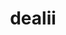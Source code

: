 ---
title: "dealii"
layout: cache
categories: [package, develop]
meta: {"versions": ["9.4.2", "9.5.1"], "compilers": ["gcc@=11.1.0", "gcc@=11.4.0"], "oss": ["ubuntu20.04"], "platforms": ["linux"], "targets": ["x86_64_v3"], "stacks": ["e4s", "root"], "num_specs": 68, "num_specs_by_stack": {"e4s": 68, "root": 68}}
spec_details: [{"hash": "ntuu6jd3x7tb4jwzro33pnm7kzy2cvvh", "compiler": "gcc@=11.1.0", "versions": ["9.4.2"], "os": "ubuntu20.04", "platform": "linux", "target": "x86_64_v3", "variants": ["+adol-c", "+arborx", "+arpack", "+assimp", "build_system=cmake", "build_type=DebugRelease", "+cgal", "+cuda", "cuda_arch=80", "cxxstd=17", "~doc", "+examples", "generator=ninja", "+ginkgo", "+gmsh", "+gsl", "+hdf5", "~int64", "~ipo", "+metis", "+mpi", "+muparser", "~nanoflann", "~netcdf", "+oce", "~optflags", "+p4est", "patches=7869dfa,8a1f7b9,c9884eb", "+petsc", "+platform-introspection", "~python", "+scalapack", "+simplex", "+slepc", "+sundials", "+symengine", "+threads", "~trilinos"], "stacks": ["e4s", "root"], "size": "-", "tarball": "https://binaries.spack.io/develop/build_cache/linux-ubuntu20.04-x86_64_v3/gcc-11.1.0/dealii-9.4.2/linux-ubuntu20.04-x86_64_v3-gcc-11.1.0-dealii-9.4.2-ntuu6jd3x7tb4jwzro33pnm7kzy2cvvh.spack"}, {"hash": "gbwetabyw356pymdaifxx4yqyruzbius", "compiler": "gcc@=11.1.0", "versions": ["9.4.2"], "os": "ubuntu20.04", "platform": "linux", "target": "x86_64_v3", "variants": ["+adol-c", "+arborx", "+arpack", "+assimp", "build_system=cmake", "build_type=DebugRelease", "+cgal", "+cuda", "cuda_arch=80", "cxxstd=17", "~doc", "+examples", "generator=ninja", "+ginkgo", "+gmsh", "+gsl", "+hdf5", "~int64", "~ipo", "+metis", "+mpi", "+muparser", "~nanoflann", "~netcdf", "+oce", "~optflags", "+p4est", "patches=7869dfa,8a1f7b9,c9884eb", "+petsc", "+platform-introspection", "~python", "+scalapack", "+simplex", "+slepc", "+sundials", "+symengine", "+threads", "~trilinos"], "stacks": ["e4s", "root"], "size": "-", "tarball": "https://binaries.spack.io/develop/build_cache/linux-ubuntu20.04-x86_64_v3/gcc-11.1.0/dealii-9.4.2/linux-ubuntu20.04-x86_64_v3-gcc-11.1.0-dealii-9.4.2-gbwetabyw356pymdaifxx4yqyruzbius.spack"}, {"hash": "lmpeqowumqab2ajtirldhqnypg64fkcs", "compiler": "gcc@=11.1.0", "versions": ["9.4.2"], "os": "ubuntu20.04", "platform": "linux", "target": "x86_64_v3", "variants": ["+adol-c", "+arborx", "+arpack", "+assimp", "build_system=cmake", "build_type=DebugRelease", "+cgal", "~cuda", "cxxstd=17", "~doc", "+examples", "generator=ninja", "+ginkgo", "+gmsh", "+gsl", "+hdf5", "~int64", "~ipo", "+metis", "+mpi", "+muparser", "~nanoflann", "~netcdf", "+oce", "~optflags", "+p4est", "patches=7869dfa,8a1f7b9,c9884eb", "+petsc", "+platform-introspection", "~python", "+scalapack", "+simplex", "+slepc", "+sundials", "+symengine", "+threads", "~trilinos"], "stacks": ["e4s", "root"], "size": "-", "tarball": "https://binaries.spack.io/develop/build_cache/linux-ubuntu20.04-x86_64_v3/gcc-11.1.0/dealii-9.4.2/linux-ubuntu20.04-x86_64_v3-gcc-11.1.0-dealii-9.4.2-lmpeqowumqab2ajtirldhqnypg64fkcs.spack"}, {"hash": "f3kmr5a3ok575kztr23irq7ablvwy763", "compiler": "gcc@=11.1.0", "versions": ["9.4.2"], "os": "ubuntu20.04", "platform": "linux", "target": "x86_64_v3", "variants": ["+adol-c", "+arborx", "+arpack", "+assimp", "build_system=cmake", "build_type=DebugRelease", "+cgal", "~cuda", "cxxstd=17", "~doc", "+examples", "generator=ninja", "+ginkgo", "+gmsh", "+gsl", "+hdf5", "~int64", "~ipo", "+metis", "+mpi", "+muparser", "~nanoflann", "~netcdf", "+oce", "~optflags", "+p4est", "patches=7869dfa,8a1f7b9,c9884eb", "+petsc", "+platform-introspection", "~python", "+scalapack", "+simplex", "+slepc", "+sundials", "+symengine", "+threads", "~trilinos"], "stacks": ["e4s", "root"], "size": "-", "tarball": "https://binaries.spack.io/develop/build_cache/linux-ubuntu20.04-x86_64_v3/gcc-11.1.0/dealii-9.4.2/linux-ubuntu20.04-x86_64_v3-gcc-11.1.0-dealii-9.4.2-f3kmr5a3ok575kztr23irq7ablvwy763.spack"}, {"hash": "smyawvd23f3xle6czyv2ja34orzlcspy", "compiler": "gcc@=11.1.0", "versions": ["9.4.2"], "os": "ubuntu20.04", "platform": "linux", "target": "x86_64_v3", "variants": ["+adol-c", "+arborx", "+arpack", "+assimp", "build_system=cmake", "build_type=DebugRelease", "+cgal", "+cuda", "cuda_arch=80", "cxxstd=17", "~doc", "+examples", "generator=ninja", "+ginkgo", "+gmsh", "+gsl", "+hdf5", "~int64", "~ipo", "+metis", "+mpi", "+muparser", "~nanoflann", "~netcdf", "+oce", "~optflags", "+p4est", "patches=7869dfa,8a1f7b9,c9884eb", "+petsc", "+platform-introspection", "~python", "+scalapack", "+simplex", "+slepc", "+sundials", "+symengine", "+threads", "~trilinos"], "stacks": ["e4s", "root"], "size": "-", "tarball": "https://binaries.spack.io/develop/build_cache/linux-ubuntu20.04-x86_64_v3/gcc-11.1.0/dealii-9.4.2/linux-ubuntu20.04-x86_64_v3-gcc-11.1.0-dealii-9.4.2-smyawvd23f3xle6czyv2ja34orzlcspy.spack"}, {"hash": "sl4tmla6yg3yr3prd4rsuftm5hqc3kk6", "compiler": "gcc@=11.1.0", "versions": ["9.4.2"], "os": "ubuntu20.04", "platform": "linux", "target": "x86_64_v3", "variants": ["+adol-c", "+arborx", "+arpack", "+assimp", "build_system=cmake", "build_type=DebugRelease", "+cgal", "~cuda", "cxxstd=17", "~doc", "+examples", "generator=ninja", "+ginkgo", "+gmsh", "+gsl", "+hdf5", "~int64", "~ipo", "+metis", "+mpi", "+muparser", "~nanoflann", "~netcdf", "+oce", "~optflags", "+p4est", "patches=7869dfa,8a1f7b9,c9884eb", "+petsc", "+platform-introspection", "~python", "+scalapack", "+simplex", "+slepc", "+sundials", "+symengine", "+threads", "~trilinos"], "stacks": ["e4s", "root"], "size": "-", "tarball": "https://binaries.spack.io/develop/build_cache/linux-ubuntu20.04-x86_64_v3/gcc-11.1.0/dealii-9.4.2/linux-ubuntu20.04-x86_64_v3-gcc-11.1.0-dealii-9.4.2-sl4tmla6yg3yr3prd4rsuftm5hqc3kk6.spack"}, {"hash": "ad64chdcfdj72qhbu65arw4jz5lt7bch", "compiler": "gcc@=11.4.0", "versions": ["9.4.2"], "os": "ubuntu20.04", "platform": "linux", "target": "x86_64_v3", "variants": ["+adol-c", "+arborx", "+arpack", "+assimp", "build_system=cmake", "build_type=DebugRelease", "+cgal", "+cuda", "cuda_arch=80", "cxxstd=17", "~doc", "+examples", "generator=ninja", "+ginkgo", "+gmsh", "+gsl", "+hdf5", "~int64", "~ipo", "+metis", "+mpi", "+muparser", "~nanoflann", "~netcdf", "+oce", "~optflags", "+p4est", "patches=7869dfa,8a1f7b9,c9884eb", "+petsc", "+platform-introspection", "~python", "+scalapack", "+simplex", "+slepc", "+sundials", "+symengine", "+threads", "~trilinos"], "stacks": ["e4s", "root"], "size": "-", "tarball": "https://binaries.spack.io/develop/build_cache/linux-ubuntu20.04-x86_64_v3/gcc-11.4.0/dealii-9.4.2/linux-ubuntu20.04-x86_64_v3-gcc-11.4.0-dealii-9.4.2-ad64chdcfdj72qhbu65arw4jz5lt7bch.spack"}, {"hash": "amq4rmonvtipo6i4tspab6owdywjp275", "compiler": "gcc@=11.4.0", "versions": ["9.4.2"], "os": "ubuntu20.04", "platform": "linux", "target": "x86_64_v3", "variants": ["+adol-c", "+arborx", "+arpack", "+assimp", "build_system=cmake", "build_type=DebugRelease", "+cgal", "+cuda", "cuda_arch=80", "cxxstd=17", "~doc", "+examples", "generator=ninja", "+ginkgo", "+gmsh", "+gsl", "+hdf5", "~int64", "~ipo", "+metis", "+mpi", "+muparser", "~nanoflann", "~netcdf", "+oce", "~optflags", "+p4est", "patches=7869dfa,8a1f7b9,c9884eb", "+petsc", "+platform-introspection", "~python", "+scalapack", "+simplex", "+slepc", "+sundials", "+symengine", "+threads", "~trilinos"], "stacks": ["e4s", "root"], "size": "-", "tarball": "https://binaries.spack.io/develop/build_cache/linux-ubuntu20.04-x86_64_v3/gcc-11.4.0/dealii-9.4.2/linux-ubuntu20.04-x86_64_v3-gcc-11.4.0-dealii-9.4.2-amq4rmonvtipo6i4tspab6owdywjp275.spack"}, {"hash": "72j2as7rxumaasjbrd2es25qdvku4h7y", "compiler": "gcc@=11.4.0", "versions": ["9.4.2"], "os": "ubuntu20.04", "platform": "linux", "target": "x86_64_v3", "variants": ["+adol-c", "+arborx", "+arpack", "+assimp", "build_system=cmake", "build_type=DebugRelease", "+cgal", "~cuda", "cxxstd=17", "~doc", "+examples", "generator=ninja", "+ginkgo", "+gmsh", "+gsl", "+hdf5", "~int64", "~ipo", "+metis", "+mpi", "+muparser", "~nanoflann", "~netcdf", "+oce", "~optflags", "+p4est", "patches=7869dfa,8a1f7b9,c9884eb", "+petsc", "+platform-introspection", "~python", "+scalapack", "+simplex", "+slepc", "+sundials", "+symengine", "+threads", "+trilinos"], "stacks": ["e4s", "root"], "size": "-", "tarball": "https://binaries.spack.io/develop/build_cache/linux-ubuntu20.04-x86_64_v3/gcc-11.4.0/dealii-9.4.2/linux-ubuntu20.04-x86_64_v3-gcc-11.4.0-dealii-9.4.2-72j2as7rxumaasjbrd2es25qdvku4h7y.spack"}, {"hash": "7xdujnebypuf5kexwerbnbbumrs3a43f", "compiler": "gcc@=11.4.0", "versions": ["9.4.2"], "os": "ubuntu20.04", "platform": "linux", "target": "x86_64_v3", "variants": ["+adol-c", "+arborx", "+arpack", "+assimp", "build_system=cmake", "build_type=DebugRelease", "+cgal", "~cuda", "cxxstd=17", "~doc", "+examples", "generator=ninja", "+ginkgo", "+gmsh", "+gsl", "+hdf5", "~int64", "~ipo", "+metis", "+mpi", "+muparser", "~nanoflann", "~netcdf", "+oce", "~optflags", "+p4est", "patches=7869dfa,8a1f7b9,c9884eb", "+petsc", "+platform-introspection", "~python", "+scalapack", "+simplex", "+slepc", "+sundials", "+symengine", "+threads", "+trilinos"], "stacks": ["e4s", "root"], "size": "-", "tarball": "https://binaries.spack.io/develop/build_cache/linux-ubuntu20.04-x86_64_v3/gcc-11.4.0/dealii-9.4.2/linux-ubuntu20.04-x86_64_v3-gcc-11.4.0-dealii-9.4.2-7xdujnebypuf5kexwerbnbbumrs3a43f.spack"}, {"hash": "3wx3zem4mtpi5556tujkcqcvf4ytop3b", "compiler": "gcc@=11.4.0", "versions": ["9.4.2"], "os": "ubuntu20.04", "platform": "linux", "target": "x86_64_v3", "variants": ["+adol-c", "+arborx", "+arpack", "+assimp", "build_system=cmake", "build_type=DebugRelease", "+cgal", "~cuda", "cxxstd=17", "~doc", "+examples", "generator=ninja", "+ginkgo", "+gmsh", "+gsl", "+hdf5", "~int64", "~ipo", "+metis", "+mpi", "+muparser", "~nanoflann", "~netcdf", "+oce", "~optflags", "+p4est", "patches=7869dfa,8a1f7b9,c9884eb", "+petsc", "+platform-introspection", "~python", "+scalapack", "+simplex", "+slepc", "+sundials", "+symengine", "+threads", "+trilinos"], "stacks": ["e4s", "root"], "size": "-", "tarball": "https://binaries.spack.io/develop/build_cache/linux-ubuntu20.04-x86_64_v3/gcc-11.4.0/dealii-9.4.2/linux-ubuntu20.04-x86_64_v3-gcc-11.4.0-dealii-9.4.2-3wx3zem4mtpi5556tujkcqcvf4ytop3b.spack"}, {"hash": "6atb2nwinsk6wa5r2cygpewlzpqasgey", "compiler": "gcc@=11.4.0", "versions": ["9.4.2"], "os": "ubuntu20.04", "platform": "linux", "target": "x86_64_v3", "variants": ["+adol-c", "+arborx", "+arpack", "+assimp", "build_system=cmake", "build_type=DebugRelease", "+cgal", "+cuda", "cuda_arch=80", "cxxstd=17", "~doc", "+examples", "generator=ninja", "+ginkgo", "+gmsh", "+gsl", "+hdf5", "~int64", "~ipo", "+metis", "+mpi", "+muparser", "~nanoflann", "~netcdf", "+oce", "~optflags", "+p4est", "patches=7869dfa,8a1f7b9,c9884eb", "+petsc", "+platform-introspection", "~python", "+scalapack", "+simplex", "+slepc", "+sundials", "+symengine", "+threads", "~trilinos"], "stacks": ["e4s", "root"], "size": "-", "tarball": "https://binaries.spack.io/develop/build_cache/linux-ubuntu20.04-x86_64_v3/gcc-11.4.0/dealii-9.4.2/linux-ubuntu20.04-x86_64_v3-gcc-11.4.0-dealii-9.4.2-6atb2nwinsk6wa5r2cygpewlzpqasgey.spack"}, {"hash": "ajg3f4duhlplvulircss62dxco2s4blv", "compiler": "gcc@=11.4.0", "versions": ["9.4.2"], "os": "ubuntu20.04", "platform": "linux", "target": "x86_64_v3", "variants": ["+adol-c", "+arborx", "+arpack", "+assimp", "build_system=cmake", "build_type=DebugRelease", "+cgal", "+cuda", "cuda_arch=80", "cxxstd=17", "~doc", "+examples", "generator=ninja", "+ginkgo", "+gmsh", "+gsl", "+hdf5", "~int64", "~ipo", "+metis", "+mpi", "+muparser", "~nanoflann", "~netcdf", "+oce", "~optflags", "+p4est", "patches=7869dfa,8a1f7b9,c9884eb", "+petsc", "+platform-introspection", "~python", "+scalapack", "+simplex", "+slepc", "+sundials", "+symengine", "+threads", "~trilinos"], "stacks": ["e4s", "root"], "size": "-", "tarball": "https://binaries.spack.io/develop/build_cache/linux-ubuntu20.04-x86_64_v3/gcc-11.4.0/dealii-9.4.2/linux-ubuntu20.04-x86_64_v3-gcc-11.4.0-dealii-9.4.2-ajg3f4duhlplvulircss62dxco2s4blv.spack"}, {"hash": "phxxxsjp4fa354rzmfeznvdsipfynmw2", "compiler": "gcc@=11.4.0", "versions": ["9.4.2"], "os": "ubuntu20.04", "platform": "linux", "target": "x86_64_v3", "variants": ["+adol-c", "+arborx", "+arpack", "+assimp", "build_system=cmake", "build_type=DebugRelease", "+cgal", "+cuda", "cuda_arch=80", "cxxstd=17", "~doc", "+examples", "generator=ninja", "+ginkgo", "+gmsh", "+gsl", "+hdf5", "~int64", "~ipo", "+metis", "+mpi", "+muparser", "~nanoflann", "~netcdf", "+oce", "~optflags", "+p4est", "patches=7869dfa,8a1f7b9,c9884eb", "+petsc", "+platform-introspection", "~python", "+scalapack", "+simplex", "+slepc", "+sundials", "+symengine", "+threads", "~trilinos"], "stacks": ["e4s", "root"], "size": "-", "tarball": "https://binaries.spack.io/develop/build_cache/linux-ubuntu20.04-x86_64_v3/gcc-11.4.0/dealii-9.4.2/linux-ubuntu20.04-x86_64_v3-gcc-11.4.0-dealii-9.4.2-phxxxsjp4fa354rzmfeznvdsipfynmw2.spack"}, {"hash": "bvbjdjmcj4sa7dasjzcxa46xdc4jz3rv", "compiler": "gcc@=11.4.0", "versions": ["9.4.2"], "os": "ubuntu20.04", "platform": "linux", "target": "x86_64_v3", "variants": ["+adol-c", "+arborx", "+arpack", "+assimp", "build_system=cmake", "build_type=DebugRelease", "+cgal", "+cuda", "cuda_arch=80", "cxxstd=17", "~doc", "+examples", "generator=ninja", "+ginkgo", "+gmsh", "+gsl", "+hdf5", "~int64", "~ipo", "+metis", "+mpi", "+muparser", "~nanoflann", "~netcdf", "+oce", "~optflags", "+p4est", "patches=7869dfa,8a1f7b9,c9884eb", "+petsc", "+platform-introspection", "~python", "+scalapack", "+simplex", "+slepc", "+sundials", "+symengine", "+threads", "~trilinos"], "stacks": ["e4s", "root"], "size": "-", "tarball": "https://binaries.spack.io/develop/build_cache/linux-ubuntu20.04-x86_64_v3/gcc-11.4.0/dealii-9.4.2/linux-ubuntu20.04-x86_64_v3-gcc-11.4.0-dealii-9.4.2-bvbjdjmcj4sa7dasjzcxa46xdc4jz3rv.spack"}, {"hash": "n3u46e4euvxwrbw7jygziuwwyw6qjxon", "compiler": "gcc@=11.4.0", "versions": ["9.4.2"], "os": "ubuntu20.04", "platform": "linux", "target": "x86_64_v3", "variants": ["+adol-c", "+arborx", "+arpack", "+assimp", "build_system=cmake", "build_type=DebugRelease", "+cgal", "~cuda", "cxxstd=17", "~doc", "+examples", "generator=ninja", "+ginkgo", "+gmsh", "+gsl", "+hdf5", "~int64", "~ipo", "+metis", "+mpi", "+muparser", "~nanoflann", "~netcdf", "+oce", "~optflags", "+p4est", "patches=7869dfa,8a1f7b9,c9884eb", "+petsc", "+platform-introspection", "~python", "+scalapack", "+simplex", "+slepc", "+sundials", "+symengine", "+threads", "+trilinos"], "stacks": ["e4s", "root"], "size": "-", "tarball": "https://binaries.spack.io/develop/build_cache/linux-ubuntu20.04-x86_64_v3/gcc-11.4.0/dealii-9.4.2/linux-ubuntu20.04-x86_64_v3-gcc-11.4.0-dealii-9.4.2-n3u46e4euvxwrbw7jygziuwwyw6qjxon.spack"}, {"hash": "c3zz65jtxsg22ltxtrqaxnym7scugkcb", "compiler": "gcc@=11.4.0", "versions": ["9.4.2"], "os": "ubuntu20.04", "platform": "linux", "target": "x86_64_v3", "variants": ["+adol-c", "+arborx", "+arpack", "+assimp", "build_system=cmake", "build_type=DebugRelease", "+cgal", "+cuda", "cuda_arch=80", "cxxstd=17", "~doc", "+examples", "generator=ninja", "+ginkgo", "+gmsh", "+gsl", "+hdf5", "~int64", "~ipo", "+metis", "+mpi", "+muparser", "~nanoflann", "~netcdf", "+oce", "~optflags", "+p4est", "patches=7869dfa,8a1f7b9,c9884eb", "+petsc", "+platform-introspection", "~python", "+scalapack", "+simplex", "+slepc", "+sundials", "+symengine", "+threads", "~trilinos"], "stacks": ["e4s", "root"], "size": "-", "tarball": "https://binaries.spack.io/develop/build_cache/linux-ubuntu20.04-x86_64_v3/gcc-11.4.0/dealii-9.4.2/linux-ubuntu20.04-x86_64_v3-gcc-11.4.0-dealii-9.4.2-c3zz65jtxsg22ltxtrqaxnym7scugkcb.spack"}, {"hash": "syoknx5z4gsqahyqcgcyavbdgyyvgylm", "compiler": "gcc@=11.4.0", "versions": ["9.4.2"], "os": "ubuntu20.04", "platform": "linux", "target": "x86_64_v3", "variants": ["+adol-c", "+arborx", "+arpack", "+assimp", "build_system=cmake", "build_type=DebugRelease", "+cgal", "~cuda", "cxxstd=17", "~doc", "+examples", "generator=ninja", "+ginkgo", "+gmsh", "+gsl", "+hdf5", "~int64", "~ipo", "+metis", "+mpi", "+muparser", "~nanoflann", "~netcdf", "+oce", "~optflags", "+p4est", "patches=7869dfa,8a1f7b9,c9884eb", "+petsc", "+platform-introspection", "~python", "+scalapack", "+simplex", "+slepc", "+sundials", "+symengine", "+threads", "+trilinos"], "stacks": ["e4s", "root"], "size": "-", "tarball": "https://binaries.spack.io/develop/build_cache/linux-ubuntu20.04-x86_64_v3/gcc-11.4.0/dealii-9.4.2/linux-ubuntu20.04-x86_64_v3-gcc-11.4.0-dealii-9.4.2-syoknx5z4gsqahyqcgcyavbdgyyvgylm.spack"}, {"hash": "dduls7ytzm4bzldtyc55j4cu3pnrcvh5", "compiler": "gcc@=11.4.0", "versions": ["9.4.2"], "os": "ubuntu20.04", "platform": "linux", "target": "x86_64_v3", "variants": ["+adol-c", "+arborx", "+arpack", "+assimp", "build_system=cmake", "build_type=DebugRelease", "+cgal", "~cuda", "cxxstd=17", "~doc", "+examples", "generator=ninja", "+ginkgo", "+gmsh", "+gsl", "+hdf5", "~int64", "~ipo", "+metis", "+mpi", "+muparser", "~nanoflann", "~netcdf", "+oce", "~optflags", "+p4est", "patches=7869dfa,8a1f7b9,c9884eb", "+petsc", "+platform-introspection", "~python", "+scalapack", "+simplex", "+slepc", "+sundials", "+symengine", "+threads", "+trilinos"], "stacks": ["e4s", "root"], "size": "-", "tarball": "https://binaries.spack.io/develop/build_cache/linux-ubuntu20.04-x86_64_v3/gcc-11.4.0/dealii-9.4.2/linux-ubuntu20.04-x86_64_v3-gcc-11.4.0-dealii-9.4.2-dduls7ytzm4bzldtyc55j4cu3pnrcvh5.spack"}, {"hash": "rcwxf6wgmbln7ca4mhpmp7tmkfupcem7", "compiler": "gcc@=11.4.0", "versions": ["9.4.2"], "os": "ubuntu20.04", "platform": "linux", "target": "x86_64_v3", "variants": ["+adol-c", "+arborx", "+arpack", "+assimp", "build_system=cmake", "build_type=DebugRelease", "+cgal", "+cuda", "cuda_arch=80", "cxxstd=17", "~doc", "+examples", "generator=ninja", "+ginkgo", "+gmsh", "+gsl", "+hdf5", "~int64", "~ipo", "+metis", "+mpi", "+muparser", "~nanoflann", "~netcdf", "+oce", "~optflags", "+p4est", "patches=7869dfa,8a1f7b9,c9884eb", "+petsc", "+platform-introspection", "~python", "+scalapack", "+simplex", "+slepc", "+sundials", "+symengine", "+threads", "~trilinos"], "stacks": ["e4s", "root"], "size": "-", "tarball": "https://binaries.spack.io/develop/build_cache/linux-ubuntu20.04-x86_64_v3/gcc-11.4.0/dealii-9.4.2/linux-ubuntu20.04-x86_64_v3-gcc-11.4.0-dealii-9.4.2-rcwxf6wgmbln7ca4mhpmp7tmkfupcem7.spack"}, {"hash": "t3s6mels5d6joz2gxst7odeihuiaz2s6", "compiler": "gcc@=11.4.0", "versions": ["9.4.2"], "os": "ubuntu20.04", "platform": "linux", "target": "x86_64_v3", "variants": ["+adol-c", "+arborx", "+arpack", "+assimp", "build_system=cmake", "build_type=DebugRelease", "+cgal", "~cuda", "cxxstd=17", "~doc", "+examples", "generator=ninja", "+ginkgo", "+gmsh", "+gsl", "+hdf5", "~int64", "~ipo", "+metis", "+mpi", "+muparser", "~nanoflann", "~netcdf", "+oce", "~optflags", "+p4est", "patches=7869dfa,8a1f7b9,c9884eb", "+petsc", "+platform-introspection", "~python", "+scalapack", "+simplex", "+slepc", "+sundials", "+symengine", "+threads", "+trilinos"], "stacks": ["e4s", "root"], "size": "-", "tarball": "https://binaries.spack.io/develop/build_cache/linux-ubuntu20.04-x86_64_v3/gcc-11.4.0/dealii-9.4.2/linux-ubuntu20.04-x86_64_v3-gcc-11.4.0-dealii-9.4.2-t3s6mels5d6joz2gxst7odeihuiaz2s6.spack"}, {"hash": "dltrlznpx7azzmhmmqu4p4xb3p2sx62o", "compiler": "gcc@=11.4.0", "versions": ["9.4.2"], "os": "ubuntu20.04", "platform": "linux", "target": "x86_64_v3", "variants": ["+adol-c", "+arborx", "+arpack", "+assimp", "build_system=cmake", "build_type=DebugRelease", "+cgal", "~cuda", "cxxstd=17", "~doc", "+examples", "generator=ninja", "+ginkgo", "+gmsh", "+gsl", "+hdf5", "~int64", "~ipo", "+metis", "+mpi", "+muparser", "~nanoflann", "~netcdf", "+oce", "~optflags", "+p4est", "patches=7869dfa,8a1f7b9,c9884eb", "+petsc", "+platform-introspection", "~python", "+scalapack", "+simplex", "+slepc", "+sundials", "+symengine", "+threads", "+trilinos"], "stacks": ["e4s", "root"], "size": "-", "tarball": "https://binaries.spack.io/develop/build_cache/linux-ubuntu20.04-x86_64_v3/gcc-11.4.0/dealii-9.4.2/linux-ubuntu20.04-x86_64_v3-gcc-11.4.0-dealii-9.4.2-dltrlznpx7azzmhmmqu4p4xb3p2sx62o.spack"}, {"hash": "ezwlnkyl5cvirvtjwbgm5pab7ppcpm6y", "compiler": "gcc@=11.4.0", "versions": ["9.4.2"], "os": "ubuntu20.04", "platform": "linux", "target": "x86_64_v3", "variants": ["+adol-c", "+arborx", "+arpack", "+assimp", "build_system=cmake", "build_type=DebugRelease", "+cgal", "~cuda", "cxxstd=17", "~doc", "+examples", "generator=ninja", "+ginkgo", "+gmsh", "+gsl", "+hdf5", "~int64", "~ipo", "+metis", "+mpi", "+muparser", "~nanoflann", "~netcdf", "+oce", "~optflags", "+p4est", "patches=7869dfa,8a1f7b9,c9884eb", "+petsc", "+platform-introspection", "~python", "+scalapack", "+simplex", "+slepc", "+sundials", "+symengine", "+threads", "+trilinos"], "stacks": ["e4s", "root"], "size": "-", "tarball": "https://binaries.spack.io/develop/build_cache/linux-ubuntu20.04-x86_64_v3/gcc-11.4.0/dealii-9.4.2/linux-ubuntu20.04-x86_64_v3-gcc-11.4.0-dealii-9.4.2-ezwlnkyl5cvirvtjwbgm5pab7ppcpm6y.spack"}, {"hash": "s7xzf2knpqjeyfqwftde3sufwfchsqzz", "compiler": "gcc@=11.4.0", "versions": ["9.4.2"], "os": "ubuntu20.04", "platform": "linux", "target": "x86_64_v3", "variants": ["+adol-c", "+arborx", "+arpack", "+assimp", "build_system=cmake", "build_type=DebugRelease", "+cgal", "~cuda", "cxxstd=17", "~doc", "+examples", "generator=ninja", "+ginkgo", "+gmsh", "+gsl", "+hdf5", "~int64", "~ipo", "+metis", "+mpi", "+muparser", "~nanoflann", "~netcdf", "+oce", "~optflags", "+p4est", "patches=7869dfa,8a1f7b9,c9884eb", "+petsc", "+platform-introspection", "~python", "+scalapack", "+simplex", "+slepc", "+sundials", "+symengine", "+threads", "+trilinos"], "stacks": ["e4s", "root"], "size": "-", "tarball": "https://binaries.spack.io/develop/build_cache/linux-ubuntu20.04-x86_64_v3/gcc-11.4.0/dealii-9.4.2/linux-ubuntu20.04-x86_64_v3-gcc-11.4.0-dealii-9.4.2-s7xzf2knpqjeyfqwftde3sufwfchsqzz.spack"}, {"hash": "gnbpxacgrvozrmd3nkqiefk7kqcd54ae", "compiler": "gcc@=11.4.0", "versions": ["9.4.2"], "os": "ubuntu20.04", "platform": "linux", "target": "x86_64_v3", "variants": ["+adol-c", "+arborx", "+arpack", "+assimp", "build_system=cmake", "build_type=DebugRelease", "+cgal", "+cuda", "cuda_arch=80", "cxxstd=17", "~doc", "+examples", "generator=ninja", "+ginkgo", "+gmsh", "+gsl", "+hdf5", "~int64", "~ipo", "+metis", "+mpi", "+muparser", "~nanoflann", "~netcdf", "+oce", "~optflags", "+p4est", "patches=7869dfa,8a1f7b9,c9884eb", "+petsc", "+platform-introspection", "~python", "+scalapack", "+simplex", "+slepc", "+sundials", "+symengine", "+threads", "~trilinos"], "stacks": ["e4s", "root"], "size": "-", "tarball": "https://binaries.spack.io/develop/build_cache/linux-ubuntu20.04-x86_64_v3/gcc-11.4.0/dealii-9.4.2/linux-ubuntu20.04-x86_64_v3-gcc-11.4.0-dealii-9.4.2-gnbpxacgrvozrmd3nkqiefk7kqcd54ae.spack"}, {"hash": "qdn4q5g5ubsppkc5kporjarheytbaugr", "compiler": "gcc@=11.4.0", "versions": ["9.4.2"], "os": "ubuntu20.04", "platform": "linux", "target": "x86_64_v3", "variants": ["+adol-c", "+arborx", "+arpack", "+assimp", "build_system=cmake", "build_type=DebugRelease", "+cgal", "~cuda", "cxxstd=17", "~doc", "+examples", "generator=ninja", "+ginkgo", "+gmsh", "+gsl", "+hdf5", "~int64", "~ipo", "+metis", "+mpi", "+muparser", "~nanoflann", "~netcdf", "+oce", "~optflags", "+p4est", "patches=7869dfa,8a1f7b9,c9884eb", "+petsc", "+platform-introspection", "~python", "+scalapack", "+simplex", "+slepc", "+sundials", "+symengine", "+threads", "+trilinos"], "stacks": ["e4s", "root"], "size": "-", "tarball": "https://binaries.spack.io/develop/build_cache/linux-ubuntu20.04-x86_64_v3/gcc-11.4.0/dealii-9.4.2/linux-ubuntu20.04-x86_64_v3-gcc-11.4.0-dealii-9.4.2-qdn4q5g5ubsppkc5kporjarheytbaugr.spack"}, {"hash": "fx2mlk2x6gpjkoqt25kisu2vjlklnj2j", "compiler": "gcc@=11.4.0", "versions": ["9.4.2"], "os": "ubuntu20.04", "platform": "linux", "target": "x86_64_v3", "variants": ["+adol-c", "+arborx", "+arpack", "+assimp", "build_system=cmake", "build_type=DebugRelease", "+cgal", "~cuda", "cxxstd=17", "~doc", "+examples", "generator=ninja", "+ginkgo", "+gmsh", "+gsl", "+hdf5", "~int64", "~ipo", "+metis", "+mpi", "+muparser", "~nanoflann", "~netcdf", "+oce", "~optflags", "+p4est", "patches=7869dfa,8a1f7b9,c9884eb", "+petsc", "+platform-introspection", "~python", "+scalapack", "+simplex", "+slepc", "+sundials", "+symengine", "+threads", "+trilinos"], "stacks": ["e4s", "root"], "size": "-", "tarball": "https://binaries.spack.io/develop/build_cache/linux-ubuntu20.04-x86_64_v3/gcc-11.4.0/dealii-9.4.2/linux-ubuntu20.04-x86_64_v3-gcc-11.4.0-dealii-9.4.2-fx2mlk2x6gpjkoqt25kisu2vjlklnj2j.spack"}, {"hash": "vk7wn3xjtahbnf66upv7fzazijcmub6m", "compiler": "gcc@=11.4.0", "versions": ["9.4.2"], "os": "ubuntu20.04", "platform": "linux", "target": "x86_64_v3", "variants": ["+adol-c", "+arborx", "+arpack", "+assimp", "build_system=cmake", "build_type=DebugRelease", "+cgal", "+cuda", "cuda_arch=80", "cxxstd=17", "~doc", "+examples", "generator=ninja", "+ginkgo", "+gmsh", "+gsl", "+hdf5", "~int64", "~ipo", "+metis", "+mpi", "+muparser", "~nanoflann", "~netcdf", "+oce", "~optflags", "+p4est", "patches=7869dfa,8a1f7b9,c9884eb", "+petsc", "+platform-introspection", "~python", "+scalapack", "+simplex", "+slepc", "+sundials", "+symengine", "+threads", "~trilinos"], "stacks": ["e4s", "root"], "size": "-", "tarball": "https://binaries.spack.io/develop/build_cache/linux-ubuntu20.04-x86_64_v3/gcc-11.4.0/dealii-9.4.2/linux-ubuntu20.04-x86_64_v3-gcc-11.4.0-dealii-9.4.2-vk7wn3xjtahbnf66upv7fzazijcmub6m.spack"}, {"hash": "io3gwew3ipan5cs5l7q7mgxaczdyxv22", "compiler": "gcc@=11.4.0", "versions": ["9.4.2"], "os": "ubuntu20.04", "platform": "linux", "target": "x86_64_v3", "variants": ["+adol-c", "+arborx", "+arpack", "+assimp", "build_system=cmake", "build_type=DebugRelease", "+cgal", "~cuda", "cxxstd=17", "~doc", "+examples", "generator=ninja", "+ginkgo", "+gmsh", "+gsl", "+hdf5", "~int64", "~ipo", "+metis", "+mpi", "+muparser", "~nanoflann", "~netcdf", "+oce", "~optflags", "+p4est", "patches=7869dfa,8a1f7b9,c9884eb", "+petsc", "+platform-introspection", "~python", "+scalapack", "+simplex", "+slepc", "+sundials", "+symengine", "+threads", "+trilinos"], "stacks": ["e4s", "root"], "size": "-", "tarball": "https://binaries.spack.io/develop/build_cache/linux-ubuntu20.04-x86_64_v3/gcc-11.4.0/dealii-9.4.2/linux-ubuntu20.04-x86_64_v3-gcc-11.4.0-dealii-9.4.2-io3gwew3ipan5cs5l7q7mgxaczdyxv22.spack"}, {"hash": "vwxjivuzohkwc3zxugsfdfjszarmbuel", "compiler": "gcc@=11.4.0", "versions": ["9.4.2"], "os": "ubuntu20.04", "platform": "linux", "target": "x86_64_v3", "variants": ["+adol-c", "+arborx", "+arpack", "+assimp", "build_system=cmake", "build_type=DebugRelease", "+cgal", "+cuda", "cuda_arch=80", "cxxstd=17", "~doc", "+examples", "generator=ninja", "+ginkgo", "+gmsh", "+gsl", "+hdf5", "~int64", "~ipo", "+metis", "+mpi", "+muparser", "~nanoflann", "~netcdf", "+oce", "~optflags", "+p4est", "patches=7869dfa,8a1f7b9,c9884eb", "+petsc", "+platform-introspection", "~python", "+scalapack", "+simplex", "+slepc", "+sundials", "+symengine", "+threads", "~trilinos"], "stacks": ["e4s", "root"], "size": "-", "tarball": "https://binaries.spack.io/develop/build_cache/linux-ubuntu20.04-x86_64_v3/gcc-11.4.0/dealii-9.4.2/linux-ubuntu20.04-x86_64_v3-gcc-11.4.0-dealii-9.4.2-vwxjivuzohkwc3zxugsfdfjszarmbuel.spack"}, {"hash": "chiy6vsatkxo2acqsxl5uydo54kg6yqu", "compiler": "gcc@=11.4.0", "versions": ["9.4.2"], "os": "ubuntu20.04", "platform": "linux", "target": "x86_64_v3", "variants": ["+adol-c", "+arborx", "+arpack", "+assimp", "build_system=cmake", "build_type=DebugRelease", "+cgal", "~cuda", "cxxstd=17", "~doc", "+examples", "generator=ninja", "+ginkgo", "+gmsh", "+gsl", "+hdf5", "~int64", "~ipo", "+metis", "+mpi", "+muparser", "~nanoflann", "~netcdf", "+oce", "~optflags", "+p4est", "patches=7869dfa,8a1f7b9,c9884eb", "+petsc", "+platform-introspection", "~python", "+scalapack", "+simplex", "+slepc", "+sundials", "+symengine", "+threads", "+trilinos"], "stacks": ["e4s", "root"], "size": "-", "tarball": "https://binaries.spack.io/develop/build_cache/linux-ubuntu20.04-x86_64_v3/gcc-11.4.0/dealii-9.4.2/linux-ubuntu20.04-x86_64_v3-gcc-11.4.0-dealii-9.4.2-chiy6vsatkxo2acqsxl5uydo54kg6yqu.spack"}, {"hash": "v547xlrd7spspyzqaxz4cgg3wertosqk", "compiler": "gcc@=11.4.0", "versions": ["9.4.2"], "os": "ubuntu20.04", "platform": "linux", "target": "x86_64_v3", "variants": ["+adol-c", "+arborx", "+arpack", "+assimp", "build_system=cmake", "build_type=DebugRelease", "+cgal", "+cuda", "cuda_arch=80", "cxxstd=17", "~doc", "+examples", "generator=ninja", "+ginkgo", "+gmsh", "+gsl", "+hdf5", "~int64", "~ipo", "+metis", "+mpi", "+muparser", "~nanoflann", "~netcdf", "+oce", "~optflags", "+p4est", "patches=7869dfa,8a1f7b9,c9884eb", "+petsc", "+platform-introspection", "~python", "+scalapack", "+simplex", "+slepc", "+sundials", "+symengine", "+threads", "~trilinos"], "stacks": ["e4s", "root"], "size": "-", "tarball": "https://binaries.spack.io/develop/build_cache/linux-ubuntu20.04-x86_64_v3/gcc-11.4.0/dealii-9.4.2/linux-ubuntu20.04-x86_64_v3-gcc-11.4.0-dealii-9.4.2-v547xlrd7spspyzqaxz4cgg3wertosqk.spack"}, {"hash": "g74r5yezi5vyxri2233kjsrp62ljk333", "compiler": "gcc@=11.4.0", "versions": ["9.4.2"], "os": "ubuntu20.04", "platform": "linux", "target": "x86_64_v3", "variants": ["+adol-c", "+arborx", "+arpack", "+assimp", "build_system=cmake", "build_type=DebugRelease", "+cgal", "~cuda", "cxxstd=17", "~doc", "+examples", "generator=ninja", "+ginkgo", "+gmsh", "+gsl", "+hdf5", "~int64", "~ipo", "+metis", "+mpi", "+muparser", "~nanoflann", "~netcdf", "+oce", "~optflags", "+p4est", "patches=7869dfa,8a1f7b9,c9884eb", "+petsc", "+platform-introspection", "~python", "+scalapack", "+simplex", "+slepc", "+sundials", "+symengine", "+threads", "+trilinos"], "stacks": ["e4s", "root"], "size": "-", "tarball": "https://binaries.spack.io/develop/build_cache/linux-ubuntu20.04-x86_64_v3/gcc-11.4.0/dealii-9.4.2/linux-ubuntu20.04-x86_64_v3-gcc-11.4.0-dealii-9.4.2-g74r5yezi5vyxri2233kjsrp62ljk333.spack"}, {"hash": "p6nyjavalj2x2nysoanvabnmkon3bwj5", "compiler": "gcc@=11.4.0", "versions": ["9.4.2"], "os": "ubuntu20.04", "platform": "linux", "target": "x86_64_v3", "variants": ["+adol-c", "+arborx", "+arpack", "+assimp", "build_system=cmake", "build_type=DebugRelease", "+cgal", "+cuda", "cuda_arch=80", "cxxstd=17", "~doc", "+examples", "generator=ninja", "+ginkgo", "+gmsh", "+gsl", "+hdf5", "~int64", "~ipo", "+metis", "+mpi", "+muparser", "~nanoflann", "~netcdf", "+oce", "~optflags", "+p4est", "patches=7869dfa,8a1f7b9,c9884eb", "+petsc", "+platform-introspection", "~python", "+scalapack", "+simplex", "+slepc", "+sundials", "+symengine", "+threads", "~trilinos"], "stacks": ["e4s", "root"], "size": "-", "tarball": "https://binaries.spack.io/develop/build_cache/linux-ubuntu20.04-x86_64_v3/gcc-11.4.0/dealii-9.4.2/linux-ubuntu20.04-x86_64_v3-gcc-11.4.0-dealii-9.4.2-p6nyjavalj2x2nysoanvabnmkon3bwj5.spack"}, {"hash": "n6eaqfyuqsu2a5mmq2xqqviyb2bnsoma", "compiler": "gcc@=11.4.0", "versions": ["9.4.2"], "os": "ubuntu20.04", "platform": "linux", "target": "x86_64_v3", "variants": ["+adol-c", "+arborx", "+arpack", "+assimp", "build_system=cmake", "build_type=DebugRelease", "+cgal", "~cuda", "cxxstd=17", "~doc", "+examples", "generator=ninja", "+ginkgo", "+gmsh", "+gsl", "+hdf5", "~int64", "~ipo", "+metis", "+mpi", "+muparser", "~nanoflann", "~netcdf", "+oce", "~optflags", "+p4est", "patches=7869dfa,8a1f7b9,c9884eb", "+petsc", "+platform-introspection", "~python", "+scalapack", "+simplex", "+slepc", "+sundials", "+symengine", "+threads", "+trilinos"], "stacks": ["e4s", "root"], "size": "-", "tarball": "https://binaries.spack.io/develop/build_cache/linux-ubuntu20.04-x86_64_v3/gcc-11.4.0/dealii-9.4.2/linux-ubuntu20.04-x86_64_v3-gcc-11.4.0-dealii-9.4.2-n6eaqfyuqsu2a5mmq2xqqviyb2bnsoma.spack"}, {"hash": "gzlb5qgy37fobkzaw64naopg2r4zwatg", "compiler": "gcc@=11.4.0", "versions": ["9.4.2"], "os": "ubuntu20.04", "platform": "linux", "target": "x86_64_v3", "variants": ["+adol-c", "+arborx", "+arpack", "+assimp", "build_system=cmake", "build_type=DebugRelease", "+cgal", "+cuda", "cuda_arch=80", "cxxstd=17", "~doc", "+examples", "generator=ninja", "+ginkgo", "+gmsh", "+gsl", "+hdf5", "~int64", "~ipo", "+metis", "+mpi", "+muparser", "~nanoflann", "~netcdf", "+oce", "~optflags", "+p4est", "patches=7869dfa,8a1f7b9,c9884eb", "+petsc", "+platform-introspection", "~python", "+scalapack", "+simplex", "+slepc", "+sundials", "+symengine", "+threads", "~trilinos"], "stacks": ["e4s", "root"], "size": "-", "tarball": "https://binaries.spack.io/develop/build_cache/linux-ubuntu20.04-x86_64_v3/gcc-11.4.0/dealii-9.4.2/linux-ubuntu20.04-x86_64_v3-gcc-11.4.0-dealii-9.4.2-gzlb5qgy37fobkzaw64naopg2r4zwatg.spack"}, {"hash": "motramadnrnppcwmtgraf7jl2qqfwmf3", "compiler": "gcc@=11.4.0", "versions": ["9.4.2"], "os": "ubuntu20.04", "platform": "linux", "target": "x86_64_v3", "variants": ["+adol-c", "+arborx", "+arpack", "+assimp", "build_system=cmake", "build_type=DebugRelease", "+cgal", "~cuda", "cxxstd=17", "~doc", "+examples", "generator=ninja", "+ginkgo", "+gmsh", "+gsl", "+hdf5", "~int64", "~ipo", "+metis", "+mpi", "+muparser", "~nanoflann", "~netcdf", "+oce", "~optflags", "+p4est", "patches=7869dfa,8a1f7b9,c9884eb", "+petsc", "+platform-introspection", "~python", "+scalapack", "+simplex", "+slepc", "+sundials", "+symengine", "+threads", "+trilinos"], "stacks": ["e4s", "root"], "size": "-", "tarball": "https://binaries.spack.io/develop/build_cache/linux-ubuntu20.04-x86_64_v3/gcc-11.4.0/dealii-9.4.2/linux-ubuntu20.04-x86_64_v3-gcc-11.4.0-dealii-9.4.2-motramadnrnppcwmtgraf7jl2qqfwmf3.spack"}, {"hash": "tvs3ushlolnywfo6x5hlmjryq7ltnvbd", "compiler": "gcc@=11.4.0", "versions": ["9.4.2"], "os": "ubuntu20.04", "platform": "linux", "target": "x86_64_v3", "variants": ["+adol-c", "+arborx", "+arpack", "+assimp", "build_system=cmake", "build_type=DebugRelease", "+cgal", "~cuda", "cxxstd=17", "~doc", "+examples", "generator=ninja", "+ginkgo", "+gmsh", "+gsl", "+hdf5", "~int64", "~ipo", "+metis", "+mpi", "+muparser", "~nanoflann", "~netcdf", "+oce", "~optflags", "+p4est", "patches=7869dfa,8a1f7b9,c9884eb", "+petsc", "+platform-introspection", "~python", "+scalapack", "+simplex", "+slepc", "+sundials", "+symengine", "+threads", "+trilinos"], "stacks": ["e4s", "root"], "size": "-", "tarball": "https://binaries.spack.io/develop/build_cache/linux-ubuntu20.04-x86_64_v3/gcc-11.4.0/dealii-9.4.2/linux-ubuntu20.04-x86_64_v3-gcc-11.4.0-dealii-9.4.2-tvs3ushlolnywfo6x5hlmjryq7ltnvbd.spack"}, {"hash": "ih7a4gdutr3iwnmv6jbyhxrkrrend7y5", "compiler": "gcc@=11.4.0", "versions": ["9.4.2"], "os": "ubuntu20.04", "platform": "linux", "target": "x86_64_v3", "variants": ["+adol-c", "+arborx", "+arpack", "+assimp", "build_system=cmake", "build_type=DebugRelease", "+cgal", "+cuda", "cuda_arch=80", "cxxstd=17", "~doc", "+examples", "generator=ninja", "+ginkgo", "+gmsh", "+gsl", "+hdf5", "~int64", "~ipo", "+metis", "+mpi", "+muparser", "~nanoflann", "~netcdf", "+oce", "~optflags", "+p4est", "patches=7869dfa,8a1f7b9,c9884eb", "+petsc", "+platform-introspection", "~python", "+scalapack", "+simplex", "+slepc", "+sundials", "+symengine", "+threads", "~trilinos"], "stacks": ["e4s", "root"], "size": "-", "tarball": "https://binaries.spack.io/develop/build_cache/linux-ubuntu20.04-x86_64_v3/gcc-11.4.0/dealii-9.4.2/linux-ubuntu20.04-x86_64_v3-gcc-11.4.0-dealii-9.4.2-ih7a4gdutr3iwnmv6jbyhxrkrrend7y5.spack"}, {"hash": "ztghdnd3r4z7m275sl5tqfuww7w6fmvx", "compiler": "gcc@=11.4.0", "versions": ["9.4.2"], "os": "ubuntu20.04", "platform": "linux", "target": "x86_64_v3", "variants": ["+adol-c", "+arborx", "+arpack", "+assimp", "build_system=cmake", "build_type=DebugRelease", "+cgal", "+cuda", "cuda_arch=80", "cxxstd=17", "~doc", "+examples", "generator=ninja", "+ginkgo", "+gmsh", "+gsl", "+hdf5", "~int64", "~ipo", "+metis", "+mpi", "+muparser", "~nanoflann", "~netcdf", "+oce", "~optflags", "+p4est", "patches=7869dfa,8a1f7b9,c9884eb", "+petsc", "+platform-introspection", "~python", "+scalapack", "+simplex", "+slepc", "+sundials", "+symengine", "+threads", "~trilinos"], "stacks": ["e4s", "root"], "size": "-", "tarball": "https://binaries.spack.io/develop/build_cache/linux-ubuntu20.04-x86_64_v3/gcc-11.4.0/dealii-9.4.2/linux-ubuntu20.04-x86_64_v3-gcc-11.4.0-dealii-9.4.2-ztghdnd3r4z7m275sl5tqfuww7w6fmvx.spack"}, {"hash": "muxo6ao6ajupl7ijr5chseyqibdxpefa", "compiler": "gcc@=11.4.0", "versions": ["9.4.2"], "os": "ubuntu20.04", "platform": "linux", "target": "x86_64_v3", "variants": ["+adol-c", "+arborx", "+arpack", "+assimp", "build_system=cmake", "build_type=DebugRelease", "+cgal", "~cuda", "cxxstd=17", "~doc", "+examples", "generator=ninja", "+ginkgo", "+gmsh", "+gsl", "+hdf5", "~int64", "~ipo", "+metis", "+mpi", "+muparser", "~nanoflann", "~netcdf", "+oce", "~optflags", "+p4est", "patches=7869dfa,8a1f7b9,c9884eb", "+petsc", "+platform-introspection", "~python", "+scalapack", "+simplex", "+slepc", "+sundials", "+symengine", "+threads", "+trilinos"], "stacks": ["e4s", "root"], "size": "-", "tarball": "https://binaries.spack.io/develop/build_cache/linux-ubuntu20.04-x86_64_v3/gcc-11.4.0/dealii-9.4.2/linux-ubuntu20.04-x86_64_v3-gcc-11.4.0-dealii-9.4.2-muxo6ao6ajupl7ijr5chseyqibdxpefa.spack"}, {"hash": "ym6lsza3kxopeppiimt4p6mubopqnr3q", "compiler": "gcc@=11.4.0", "versions": ["9.4.2"], "os": "ubuntu20.04", "platform": "linux", "target": "x86_64_v3", "variants": ["+adol-c", "+arborx", "+arpack", "+assimp", "build_system=cmake", "build_type=DebugRelease", "+cgal", "+cuda", "cuda_arch=80", "cxxstd=17", "~doc", "+examples", "generator=ninja", "+ginkgo", "+gmsh", "+gsl", "+hdf5", "~int64", "~ipo", "+metis", "+mpi", "+muparser", "~nanoflann", "~netcdf", "+oce", "~optflags", "+p4est", "patches=7869dfa,8a1f7b9,c9884eb", "+petsc", "+platform-introspection", "~python", "+scalapack", "+simplex", "+slepc", "+sundials", "+symengine", "+threads", "~trilinos"], "stacks": ["e4s", "root"], "size": "-", "tarball": "https://binaries.spack.io/develop/build_cache/linux-ubuntu20.04-x86_64_v3/gcc-11.4.0/dealii-9.4.2/linux-ubuntu20.04-x86_64_v3-gcc-11.4.0-dealii-9.4.2-ym6lsza3kxopeppiimt4p6mubopqnr3q.spack"}, {"hash": "o75phgda73jvx2npwvwazjit7yr6lklk", "compiler": "gcc@=11.4.0", "versions": ["9.4.2"], "os": "ubuntu20.04", "platform": "linux", "target": "x86_64_v3", "variants": ["+adol-c", "+arborx", "+arpack", "+assimp", "build_system=cmake", "build_type=DebugRelease", "+cgal", "~cuda", "cxxstd=17", "~doc", "+examples", "generator=ninja", "+ginkgo", "+gmsh", "+gsl", "+hdf5", "~int64", "~ipo", "+metis", "+mpi", "+muparser", "~nanoflann", "~netcdf", "+oce", "~optflags", "+p4est", "patches=7869dfa,8a1f7b9,c9884eb", "+petsc", "+platform-introspection", "~python", "+scalapack", "+simplex", "+slepc", "+sundials", "+symengine", "+threads", "+trilinos"], "stacks": ["e4s", "root"], "size": "-", "tarball": "https://binaries.spack.io/develop/build_cache/linux-ubuntu20.04-x86_64_v3/gcc-11.4.0/dealii-9.4.2/linux-ubuntu20.04-x86_64_v3-gcc-11.4.0-dealii-9.4.2-o75phgda73jvx2npwvwazjit7yr6lklk.spack"}, {"hash": "mptr46nseb7lz6ez6pf6l7iqg5gtspd3", "compiler": "gcc@=11.4.0", "versions": ["9.4.2"], "os": "ubuntu20.04", "platform": "linux", "target": "x86_64_v3", "variants": ["+adol-c", "+arborx", "+arpack", "+assimp", "build_system=cmake", "build_type=DebugRelease", "+cgal", "+cuda", "cuda_arch=80", "cxxstd=17", "~doc", "+examples", "generator=ninja", "+ginkgo", "+gmsh", "+gsl", "+hdf5", "~int64", "~ipo", "+metis", "+mpi", "+muparser", "~nanoflann", "~netcdf", "+oce", "~optflags", "+p4est", "patches=7869dfa,8a1f7b9,c9884eb", "+petsc", "+platform-introspection", "~python", "+scalapack", "+simplex", "+slepc", "+sundials", "+symengine", "+threads", "~trilinos"], "stacks": ["e4s", "root"], "size": "-", "tarball": "https://binaries.spack.io/develop/build_cache/linux-ubuntu20.04-x86_64_v3/gcc-11.4.0/dealii-9.4.2/linux-ubuntu20.04-x86_64_v3-gcc-11.4.0-dealii-9.4.2-mptr46nseb7lz6ez6pf6l7iqg5gtspd3.spack"}, {"hash": "qmfc65fkflnuim76baobggiyid3bdjmb", "compiler": "gcc@=11.4.0", "versions": ["9.4.2"], "os": "ubuntu20.04", "platform": "linux", "target": "x86_64_v3", "variants": ["+adol-c", "+arborx", "+arpack", "+assimp", "build_system=cmake", "build_type=DebugRelease", "+cgal", "~cuda", "cxxstd=17", "~doc", "+examples", "generator=ninja", "+ginkgo", "+gmsh", "+gsl", "+hdf5", "~int64", "~ipo", "+metis", "+mpi", "+muparser", "~nanoflann", "~netcdf", "+oce", "~optflags", "+p4est", "patches=7869dfa,8a1f7b9,c9884eb", "+petsc", "+platform-introspection", "~python", "+scalapack", "+simplex", "+slepc", "+sundials", "+symengine", "+threads", "+trilinos"], "stacks": ["e4s", "root"], "size": "-", "tarball": "https://binaries.spack.io/develop/build_cache/linux-ubuntu20.04-x86_64_v3/gcc-11.4.0/dealii-9.4.2/linux-ubuntu20.04-x86_64_v3-gcc-11.4.0-dealii-9.4.2-qmfc65fkflnuim76baobggiyid3bdjmb.spack"}, {"hash": "ylny3hh6pi6igvkvym7xg3scb7qrqlof", "compiler": "gcc@=11.4.0", "versions": ["9.4.2"], "os": "ubuntu20.04", "platform": "linux", "target": "x86_64_v3", "variants": ["+adol-c", "+arborx", "+arpack", "+assimp", "build_system=cmake", "build_type=DebugRelease", "+cgal", "+cuda", "cuda_arch=80", "cxxstd=17", "~doc", "+examples", "generator=ninja", "+ginkgo", "+gmsh", "+gsl", "+hdf5", "~int64", "~ipo", "+metis", "+mpi", "+muparser", "~nanoflann", "~netcdf", "+oce", "~optflags", "+p4est", "patches=7869dfa,8a1f7b9,c9884eb", "+petsc", "+platform-introspection", "~python", "+scalapack", "+simplex", "+slepc", "+sundials", "+symengine", "+threads", "~trilinos"], "stacks": ["e4s", "root"], "size": "-", "tarball": "https://binaries.spack.io/develop/build_cache/linux-ubuntu20.04-x86_64_v3/gcc-11.4.0/dealii-9.4.2/linux-ubuntu20.04-x86_64_v3-gcc-11.4.0-dealii-9.4.2-ylny3hh6pi6igvkvym7xg3scb7qrqlof.spack"}, {"hash": "2e4fxlxfadkmrbismejpt4twj6oejg4y", "compiler": "gcc@=11.4.0", "versions": ["9.5.1"], "os": "ubuntu20.04", "platform": "linux", "target": "x86_64_v3", "variants": ["+adol-c", "+arborx", "+arpack", "+assimp", "build_system=cmake", "build_type=DebugRelease", "+cuda", "cuda_arch=80", "cxxstd=17", "~doc", "+examples", "generator=make", "+ginkgo", "+gmsh", "+gsl", "+hdf5", "~int64", "~ipo", "+kokkos", "+metis", "+mpi", "+muparser", "~nanoflann", "~netcdf", "+oce", "~optflags", "+p4est", "+petsc", "+platform-introspection", "~python", "+scalapack", "+simplex", "+slepc", "+sundials", "+symengine", "+threads", "+trilinos"], "stacks": ["e4s", "root"], "size": "-", "tarball": "https://binaries.spack.io/develop/build_cache/linux-ubuntu20.04-x86_64_v3/gcc-11.4.0/dealii-9.5.1/linux-ubuntu20.04-x86_64_v3-gcc-11.4.0-dealii-9.5.1-2e4fxlxfadkmrbismejpt4twj6oejg4y.spack"}, {"hash": "rdc5l2sajcer7xcobswubawajhqudxny", "compiler": "gcc@=11.4.0", "versions": ["9.5.1"], "os": "ubuntu20.04", "platform": "linux", "target": "x86_64_v3", "variants": ["+adol-c", "+arborx", "+arpack", "+assimp", "build_system=cmake", "build_type=DebugRelease", "+cuda", "cuda_arch=80", "cxxstd=17", "~doc", "+examples", "generator=make", "+ginkgo", "+gmsh", "+gsl", "+hdf5", "~int64", "~ipo", "+kokkos", "+metis", "+mpi", "+muparser", "~nanoflann", "~netcdf", "+oce", "~optflags", "+p4est", "+petsc", "+platform-introspection", "~python", "+scalapack", "+simplex", "+slepc", "+sundials", "+symengine", "+threads", "+trilinos"], "stacks": ["e4s", "root"], "size": "-", "tarball": "https://binaries.spack.io/develop/build_cache/linux-ubuntu20.04-x86_64_v3/gcc-11.4.0/dealii-9.5.1/linux-ubuntu20.04-x86_64_v3-gcc-11.4.0-dealii-9.5.1-rdc5l2sajcer7xcobswubawajhqudxny.spack"}, {"hash": "xrcn2n57adxvit3jge76vdsakaouo22c", "compiler": "gcc@=11.4.0", "versions": ["9.5.1"], "os": "ubuntu20.04", "platform": "linux", "target": "x86_64_v3", "variants": ["+adol-c", "+arborx", "+arpack", "+assimp", "build_system=cmake", "build_type=DebugRelease", "+cgal", "~cuda", "cxxstd=17", "~doc", "+examples", "generator=make", "+ginkgo", "+gmsh", "+gsl", "+hdf5", "~int64", "~ipo", "+kokkos", "+metis", "+mpi", "+muparser", "~nanoflann", "~netcdf", "+oce", "~optflags", "+p4est", "+petsc", "+platform-introspection", "~python", "+scalapack", "+simplex", "+slepc", "+sundials", "+symengine", "+threads", "+trilinos"], "stacks": ["e4s", "root"], "size": "-", "tarball": "https://binaries.spack.io/develop/build_cache/linux-ubuntu20.04-x86_64_v3/gcc-11.4.0/dealii-9.5.1/linux-ubuntu20.04-x86_64_v3-gcc-11.4.0-dealii-9.5.1-xrcn2n57adxvit3jge76vdsakaouo22c.spack"}, {"hash": "4bbyreevbe6zrnl6nlsvr26lp2mj3kdb", "compiler": "gcc@=11.4.0", "versions": ["9.5.1"], "os": "ubuntu20.04", "platform": "linux", "target": "x86_64_v3", "variants": ["+adol-c", "+arborx", "+arpack", "+assimp", "build_system=cmake", "build_type=DebugRelease", "+cuda", "cuda_arch=80", "cxxstd=17", "~doc", "+examples", "generator=make", "+ginkgo", "+gmsh", "+gsl", "+hdf5", "~int64", "~ipo", "+kokkos", "+metis", "+mpi", "+muparser", "~nanoflann", "~netcdf", "+oce", "~optflags", "+p4est", "+petsc", "+platform-introspection", "~python", "+scalapack", "+simplex", "+slepc", "+sundials", "+symengine", "+threads", "+trilinos"], "stacks": ["e4s", "root"], "size": "-", "tarball": "https://binaries.spack.io/develop/build_cache/linux-ubuntu20.04-x86_64_v3/gcc-11.4.0/dealii-9.5.1/linux-ubuntu20.04-x86_64_v3-gcc-11.4.0-dealii-9.5.1-4bbyreevbe6zrnl6nlsvr26lp2mj3kdb.spack"}, {"hash": "w65kraxgrb77mnk7v3kiqmzsfhwdmcgo", "compiler": "gcc@=11.4.0", "versions": ["9.4.2"], "os": "ubuntu20.04", "platform": "linux", "target": "x86_64_v3", "variants": ["+adol-c", "+arborx", "+arpack", "+assimp", "build_system=cmake", "build_type=DebugRelease", "+cgal", "+cuda", "cuda_arch=80", "cxxstd=17", "~doc", "+examples", "generator=ninja", "+ginkgo", "+gmsh", "+gsl", "+hdf5", "~int64", "~ipo", "+metis", "+mpi", "+muparser", "~nanoflann", "~netcdf", "+oce", "~optflags", "+p4est", "patches=7869dfa,8a1f7b9,c9884eb", "+petsc", "+platform-introspection", "~python", "+scalapack", "+simplex", "+slepc", "+sundials", "+symengine", "+threads", "~trilinos"], "stacks": ["e4s", "root"], "size": "-", "tarball": "https://binaries.spack.io/develop/build_cache/linux-ubuntu20.04-x86_64_v3/gcc-11.4.0/dealii-9.4.2/linux-ubuntu20.04-x86_64_v3-gcc-11.4.0-dealii-9.4.2-w65kraxgrb77mnk7v3kiqmzsfhwdmcgo.spack"}, {"hash": "pgwa26ee7f7h27hnemho56dxxdmch3kd", "compiler": "gcc@=11.4.0", "versions": ["9.5.1"], "os": "ubuntu20.04", "platform": "linux", "target": "x86_64_v3", "variants": ["+adol-c", "+arborx", "+arpack", "+assimp", "build_system=cmake", "build_type=DebugRelease", "+cuda", "cuda_arch=80", "cxxstd=17", "~doc", "+examples", "generator=make", "+ginkgo", "+gmsh", "+gsl", "+hdf5", "~int64", "~ipo", "+kokkos", "+metis", "+mpi", "+muparser", "~nanoflann", "~netcdf", "+oce", "~optflags", "+p4est", "+petsc", "+platform-introspection", "~python", "+scalapack", "+simplex", "+slepc", "+sundials", "+symengine", "+threads", "+trilinos"], "stacks": ["e4s", "root"], "size": "-", "tarball": "https://binaries.spack.io/develop/build_cache/linux-ubuntu20.04-x86_64_v3/gcc-11.4.0/dealii-9.5.1/linux-ubuntu20.04-x86_64_v3-gcc-11.4.0-dealii-9.5.1-pgwa26ee7f7h27hnemho56dxxdmch3kd.spack"}, {"hash": "55uckkqst33yc62c7g23qlm5dfelyuqs", "compiler": "gcc@=11.4.0", "versions": ["9.5.1"], "os": "ubuntu20.04", "platform": "linux", "target": "x86_64_v3", "variants": ["+adol-c", "+arborx", "+arpack", "+assimp", "build_system=cmake", "build_type=DebugRelease", "+cuda", "cuda_arch=80", "cxxstd=17", "~doc", "+examples", "generator=make", "+ginkgo", "+gmsh", "+gsl", "+hdf5", "~int64", "~ipo", "+kokkos", "+metis", "+mpi", "+muparser", "~nanoflann", "~netcdf", "+oce", "~optflags", "+p4est", "+petsc", "+platform-introspection", "~python", "+scalapack", "+simplex", "+slepc", "+sundials", "+symengine", "+threads", "+trilinos"], "stacks": ["e4s", "root"], "size": "-", "tarball": "https://binaries.spack.io/develop/build_cache/linux-ubuntu20.04-x86_64_v3/gcc-11.4.0/dealii-9.5.1/linux-ubuntu20.04-x86_64_v3-gcc-11.4.0-dealii-9.5.1-55uckkqst33yc62c7g23qlm5dfelyuqs.spack"}, {"hash": "mvyhy6onojudmekphr2ravtqvnqkld4x", "compiler": "gcc@=11.4.0", "versions": ["9.5.1"], "os": "ubuntu20.04", "platform": "linux", "target": "x86_64_v3", "variants": ["+adol-c", "+arborx", "+arpack", "+assimp", "build_system=cmake", "build_type=DebugRelease", "+cuda", "cuda_arch=80", "cxxstd=17", "~doc", "+examples", "generator=make", "+ginkgo", "+gmsh", "+gsl", "+hdf5", "~int64", "~ipo", "+kokkos", "+metis", "+mpi", "+muparser", "~nanoflann", "~netcdf", "+oce", "~optflags", "+p4est", "+petsc", "+platform-introspection", "~python", "+scalapack", "+simplex", "+slepc", "+sundials", "+symengine", "+threads", "+trilinos"], "stacks": ["e4s", "root"], "size": "-", "tarball": "https://binaries.spack.io/develop/build_cache/linux-ubuntu20.04-x86_64_v3/gcc-11.4.0/dealii-9.5.1/linux-ubuntu20.04-x86_64_v3-gcc-11.4.0-dealii-9.5.1-mvyhy6onojudmekphr2ravtqvnqkld4x.spack"}, {"hash": "6xcfsqfd5wj4sn6zvumlunwexwjt3gvn", "compiler": "gcc@=11.4.0", "versions": ["9.5.1"], "os": "ubuntu20.04", "platform": "linux", "target": "x86_64_v3", "variants": ["+adol-c", "+arborx", "+arpack", "+assimp", "build_system=cmake", "build_type=DebugRelease", "+cgal", "~cuda", "cxxstd=17", "~doc", "+examples", "generator=make", "+ginkgo", "+gmsh", "+gsl", "+hdf5", "~int64", "~ipo", "+kokkos", "+metis", "+mpi", "+muparser", "~nanoflann", "~netcdf", "+oce", "~optflags", "+p4est", "+petsc", "+platform-introspection", "~python", "+scalapack", "+simplex", "+slepc", "+sundials", "+symengine", "+threads", "+trilinos"], "stacks": ["e4s", "root"], "size": "-", "tarball": "https://binaries.spack.io/develop/build_cache/linux-ubuntu20.04-x86_64_v3/gcc-11.4.0/dealii-9.5.1/linux-ubuntu20.04-x86_64_v3-gcc-11.4.0-dealii-9.5.1-6xcfsqfd5wj4sn6zvumlunwexwjt3gvn.spack"}, {"hash": "6kpq7ovftshdthodbxredpbjglflc6tw", "compiler": "gcc@=11.4.0", "versions": ["9.5.1"], "os": "ubuntu20.04", "platform": "linux", "target": "x86_64_v3", "variants": ["+adol-c", "+arborx", "+arpack", "+assimp", "build_system=cmake", "build_type=DebugRelease", "+cuda", "cuda_arch=80", "cxxstd=17", "~doc", "+examples", "generator=make", "+ginkgo", "+gmsh", "+gsl", "+hdf5", "~int64", "~ipo", "+kokkos", "+metis", "+mpi", "+muparser", "~nanoflann", "~netcdf", "+oce", "~optflags", "+p4est", "+petsc", "+platform-introspection", "~python", "+scalapack", "+simplex", "+slepc", "+sundials", "+symengine", "+threads", "+trilinos"], "stacks": ["e4s", "root"], "size": "-", "tarball": "https://binaries.spack.io/develop/build_cache/linux-ubuntu20.04-x86_64_v3/gcc-11.4.0/dealii-9.5.1/linux-ubuntu20.04-x86_64_v3-gcc-11.4.0-dealii-9.5.1-6kpq7ovftshdthodbxredpbjglflc6tw.spack"}, {"hash": "t7sejkpgpn4vj3vsmgpbjiyoe2hbdodr", "compiler": "gcc@=11.4.0", "versions": ["9.5.1"], "os": "ubuntu20.04", "platform": "linux", "target": "x86_64_v3", "variants": ["+adol-c", "+arborx", "+arpack", "+assimp", "build_system=cmake", "build_type=DebugRelease", "+cgal", "~cuda", "cxxstd=17", "~doc", "+examples", "generator=make", "+ginkgo", "+gmsh", "+gsl", "+hdf5", "~int64", "~ipo", "+kokkos", "+metis", "+mpi", "+muparser", "~nanoflann", "~netcdf", "+oce", "~optflags", "+p4est", "+petsc", "+platform-introspection", "~python", "+scalapack", "+simplex", "+slepc", "+sundials", "+symengine", "+threads", "+trilinos"], "stacks": ["e4s", "root"], "size": "-", "tarball": "https://binaries.spack.io/develop/build_cache/linux-ubuntu20.04-x86_64_v3/gcc-11.4.0/dealii-9.5.1/linux-ubuntu20.04-x86_64_v3-gcc-11.4.0-dealii-9.5.1-t7sejkpgpn4vj3vsmgpbjiyoe2hbdodr.spack"}, {"hash": "axzckubvwt3fnle6api7jw3byhqkafgh", "compiler": "gcc@=11.4.0", "versions": ["9.5.1"], "os": "ubuntu20.04", "platform": "linux", "target": "x86_64_v3", "variants": ["+adol-c", "+arborx", "+arpack", "+assimp", "build_system=cmake", "build_type=DebugRelease", "+cgal", "~cuda", "cxxstd=17", "~doc", "+examples", "generator=make", "+ginkgo", "+gmsh", "+gsl", "+hdf5", "~int64", "~ipo", "+kokkos", "+metis", "+mpi", "+muparser", "~nanoflann", "~netcdf", "+oce", "~optflags", "+p4est", "+petsc", "+platform-introspection", "~python", "+scalapack", "+simplex", "+slepc", "+sundials", "+symengine", "+threads", "+trilinos"], "stacks": ["e4s", "root"], "size": "-", "tarball": "https://binaries.spack.io/develop/build_cache/linux-ubuntu20.04-x86_64_v3/gcc-11.4.0/dealii-9.5.1/linux-ubuntu20.04-x86_64_v3-gcc-11.4.0-dealii-9.5.1-axzckubvwt3fnle6api7jw3byhqkafgh.spack"}, {"hash": "bllyotoleqkv6b7kdobgfsdtjhvj67ez", "compiler": "gcc@=11.4.0", "versions": ["9.5.1"], "os": "ubuntu20.04", "platform": "linux", "target": "x86_64_v3", "variants": ["+adol-c", "+arborx", "+arpack", "+assimp", "build_system=cmake", "build_type=DebugRelease", "+cuda", "cuda_arch=80", "cxxstd=17", "~doc", "+examples", "generator=make", "+ginkgo", "+gmsh", "+gsl", "+hdf5", "~int64", "~ipo", "+kokkos", "+metis", "+mpi", "+muparser", "~nanoflann", "~netcdf", "+oce", "~optflags", "+p4est", "+petsc", "+platform-introspection", "~python", "+scalapack", "+simplex", "+slepc", "+sundials", "+symengine", "+threads", "+trilinos"], "stacks": ["e4s", "root"], "size": "-", "tarball": "https://binaries.spack.io/develop/build_cache/linux-ubuntu20.04-x86_64_v3/gcc-11.4.0/dealii-9.5.1/linux-ubuntu20.04-x86_64_v3-gcc-11.4.0-dealii-9.5.1-bllyotoleqkv6b7kdobgfsdtjhvj67ez.spack"}, {"hash": "ajymmo6soeqxeejbnwlkhxvdpza4fkuj", "compiler": "gcc@=11.4.0", "versions": ["9.5.1"], "os": "ubuntu20.04", "platform": "linux", "target": "x86_64_v3", "variants": ["+adol-c", "+arborx", "+arpack", "+assimp", "build_system=cmake", "build_type=DebugRelease", "+cgal", "~cuda", "cxxstd=17", "~doc", "+examples", "generator=make", "+ginkgo", "+gmsh", "+gsl", "+hdf5", "~int64", "~ipo", "+kokkos", "+metis", "+mpi", "+muparser", "~nanoflann", "~netcdf", "+oce", "~optflags", "+p4est", "+petsc", "+platform-introspection", "~python", "+scalapack", "+simplex", "+slepc", "+sundials", "+symengine", "+threads", "+trilinos"], "stacks": ["e4s", "root"], "size": "-", "tarball": "https://binaries.spack.io/develop/build_cache/linux-ubuntu20.04-x86_64_v3/gcc-11.4.0/dealii-9.5.1/linux-ubuntu20.04-x86_64_v3-gcc-11.4.0-dealii-9.5.1-ajymmo6soeqxeejbnwlkhxvdpza4fkuj.spack"}, {"hash": "zob6ku6ub4cf62iqjm5fapsqo5dvvzvd", "compiler": "gcc@=11.4.0", "versions": ["9.5.1"], "os": "ubuntu20.04", "platform": "linux", "target": "x86_64_v3", "variants": ["+adol-c", "+arborx", "+arpack", "+assimp", "build_system=cmake", "build_type=DebugRelease", "+cgal", "~cuda", "cxxstd=17", "~doc", "+examples", "generator=make", "+ginkgo", "+gmsh", "+gsl", "+hdf5", "~int64", "~ipo", "+kokkos", "+metis", "+mpi", "+muparser", "~nanoflann", "~netcdf", "+oce", "~optflags", "+p4est", "+petsc", "+platform-introspection", "~python", "+scalapack", "+simplex", "+slepc", "+sundials", "+symengine", "+threads", "+trilinos"], "stacks": ["e4s", "root"], "size": "-", "tarball": "https://binaries.spack.io/develop/build_cache/linux-ubuntu20.04-x86_64_v3/gcc-11.4.0/dealii-9.5.1/linux-ubuntu20.04-x86_64_v3-gcc-11.4.0-dealii-9.5.1-zob6ku6ub4cf62iqjm5fapsqo5dvvzvd.spack"}, {"hash": "ku7lvsbnofnjv5ktgdbai4xnel3hl5ys", "compiler": "gcc@=11.4.0", "versions": ["9.5.1"], "os": "ubuntu20.04", "platform": "linux", "target": "x86_64_v3", "variants": ["+adol-c", "+arborx", "+arpack", "+assimp", "build_system=cmake", "build_type=DebugRelease", "+cgal", "~cuda", "cxxstd=17", "~doc", "+examples", "generator=make", "+ginkgo", "+gmsh", "+gsl", "+hdf5", "~int64", "~ipo", "+kokkos", "+metis", "+mpi", "+muparser", "~nanoflann", "~netcdf", "+oce", "~optflags", "+p4est", "+petsc", "+platform-introspection", "~python", "+scalapack", "+simplex", "+slepc", "+sundials", "+symengine", "+threads", "+trilinos"], "stacks": ["e4s", "root"], "size": "-", "tarball": "https://binaries.spack.io/develop/build_cache/linux-ubuntu20.04-x86_64_v3/gcc-11.4.0/dealii-9.5.1/linux-ubuntu20.04-x86_64_v3-gcc-11.4.0-dealii-9.5.1-ku7lvsbnofnjv5ktgdbai4xnel3hl5ys.spack"}, {"hash": "bzkovvmjbngjyegvjt532q5zszekfqwh", "compiler": "gcc@=11.4.0", "versions": ["9.5.1"], "os": "ubuntu20.04", "platform": "linux", "target": "x86_64_v3", "variants": ["+adol-c", "+arborx", "+arpack", "+assimp", "build_system=cmake", "build_type=DebugRelease", "+cgal", "~cuda", "cxxstd=17", "~doc", "+examples", "generator=make", "+ginkgo", "+gmsh", "+gsl", "+hdf5", "~int64", "~ipo", "+kokkos", "+metis", "+mpi", "+muparser", "~nanoflann", "~netcdf", "+oce", "~optflags", "+p4est", "+petsc", "+platform-introspection", "~python", "+scalapack", "+simplex", "+slepc", "+sundials", "+symengine", "+threads", "+trilinos"], "stacks": ["e4s", "root"], "size": "-", "tarball": "https://binaries.spack.io/develop/build_cache/linux-ubuntu20.04-x86_64_v3/gcc-11.4.0/dealii-9.5.1/linux-ubuntu20.04-x86_64_v3-gcc-11.4.0-dealii-9.5.1-bzkovvmjbngjyegvjt532q5zszekfqwh.spack"}, {"hash": "iuumx5xmcw7nql67w4wdors55hfhwsfu", "compiler": "gcc@=11.4.0", "versions": ["9.5.1"], "os": "ubuntu20.04", "platform": "linux", "target": "x86_64_v3", "variants": ["+adol-c", "+arborx", "+arpack", "+assimp", "build_system=cmake", "build_type=DebugRelease", "+cuda", "cuda_arch=80", "cxxstd=17", "~doc", "+examples", "generator=make", "+ginkgo", "+gmsh", "+gsl", "+hdf5", "~int64", "~ipo", "+kokkos", "+metis", "+mpi", "+muparser", "~nanoflann", "~netcdf", "+oce", "~optflags", "+p4est", "+petsc", "+platform-introspection", "~python", "+scalapack", "+simplex", "+slepc", "+sundials", "+symengine", "+threads", "+trilinos"], "stacks": ["e4s", "root"], "size": "-", "tarball": "https://binaries.spack.io/develop/build_cache/linux-ubuntu20.04-x86_64_v3/gcc-11.4.0/dealii-9.5.1/linux-ubuntu20.04-x86_64_v3-gcc-11.4.0-dealii-9.5.1-iuumx5xmcw7nql67w4wdors55hfhwsfu.spack"}, {"hash": "cn4tnnwxagrkxhdd33ktu3v6ojyxm7vd", "compiler": "gcc@=11.4.0", "versions": ["9.5.1"], "os": "ubuntu20.04", "platform": "linux", "target": "x86_64_v3", "variants": ["+adol-c", "+arborx", "+arpack", "+assimp", "build_system=cmake", "build_type=DebugRelease", "+cuda", "cuda_arch=80", "cxxstd=17", "~doc", "+examples", "generator=make", "+ginkgo", "+gmsh", "+gsl", "+hdf5", "~int64", "~ipo", "+kokkos", "+metis", "+mpi", "+muparser", "~nanoflann", "~netcdf", "+oce", "~optflags", "+p4est", "+petsc", "+platform-introspection", "~python", "+scalapack", "+simplex", "+slepc", "+sundials", "+symengine", "+threads", "+trilinos"], "stacks": ["e4s", "root"], "size": "-", "tarball": "https://binaries.spack.io/develop/build_cache/linux-ubuntu20.04-x86_64_v3/gcc-11.4.0/dealii-9.5.1/linux-ubuntu20.04-x86_64_v3-gcc-11.4.0-dealii-9.5.1-cn4tnnwxagrkxhdd33ktu3v6ojyxm7vd.spack"}, {"hash": "ios74tcijbal3zz6y4e3wjpem554jakv", "compiler": "gcc@=11.4.0", "versions": ["9.5.1"], "os": "ubuntu20.04", "platform": "linux", "target": "x86_64_v3", "variants": ["+adol-c", "+arborx", "+arpack", "+assimp", "build_system=cmake", "build_type=DebugRelease", "+cgal", "~cuda", "cxxstd=17", "~doc", "+examples", "generator=make", "+ginkgo", "+gmsh", "+gsl", "+hdf5", "~int64", "~ipo", "+kokkos", "+metis", "+mpi", "+muparser", "~nanoflann", "~netcdf", "+oce", "~optflags", "+p4est", "+petsc", "+platform-introspection", "~python", "+scalapack", "+simplex", "+slepc", "+sundials", "+symengine", "+threads", "+trilinos"], "stacks": ["e4s", "root"], "size": "-", "tarball": "https://binaries.spack.io/develop/build_cache/linux-ubuntu20.04-x86_64_v3/gcc-11.4.0/dealii-9.5.1/linux-ubuntu20.04-x86_64_v3-gcc-11.4.0-dealii-9.5.1-ios74tcijbal3zz6y4e3wjpem554jakv.spack"}, {"hash": "lmoc6zrmvwhm526el3gdfng7ohekvbjj", "compiler": "gcc@=11.4.0", "versions": ["9.5.1"], "os": "ubuntu20.04", "platform": "linux", "target": "x86_64_v3", "variants": ["+adol-c", "+arborx", "+arpack", "+assimp", "build_system=cmake", "build_type=DebugRelease", "+cuda", "cuda_arch=80", "cxxstd=17", "~doc", "+examples", "generator=make", "+ginkgo", "+gmsh", "+gsl", "+hdf5", "~int64", "~ipo", "+kokkos", "+metis", "+mpi", "+muparser", "~nanoflann", "~netcdf", "+oce", "~optflags", "+p4est", "+petsc", "+platform-introspection", "~python", "+scalapack", "+simplex", "+slepc", "+sundials", "+symengine", "+threads", "+trilinos"], "stacks": ["e4s", "root"], "size": "-", "tarball": "https://binaries.spack.io/develop/build_cache/linux-ubuntu20.04-x86_64_v3/gcc-11.4.0/dealii-9.5.1/linux-ubuntu20.04-x86_64_v3-gcc-11.4.0-dealii-9.5.1-lmoc6zrmvwhm526el3gdfng7ohekvbjj.spack"}, {"hash": "rn643ml5hamlfp3pmgyfinxvcyjc4rj7", "compiler": "gcc@=11.4.0", "versions": ["9.5.1"], "os": "ubuntu20.04", "platform": "linux", "target": "x86_64_v3", "variants": ["+adol-c", "+arborx", "+arpack", "+assimp", "build_system=cmake", "build_type=DebugRelease", "+cgal", "~cuda", "cxxstd=17", "~doc", "+examples", "generator=make", "+ginkgo", "+gmsh", "+gsl", "+hdf5", "~int64", "~ipo", "+kokkos", "+metis", "+mpi", "+muparser", "~nanoflann", "~netcdf", "+oce", "~optflags", "+p4est", "+petsc", "+platform-introspection", "~python", "+scalapack", "+simplex", "+slepc", "+sundials", "+symengine", "+threads", "+trilinos"], "stacks": ["e4s", "root"], "size": "-", "tarball": "https://binaries.spack.io/develop/build_cache/linux-ubuntu20.04-x86_64_v3/gcc-11.4.0/dealii-9.5.1/linux-ubuntu20.04-x86_64_v3-gcc-11.4.0-dealii-9.5.1-rn643ml5hamlfp3pmgyfinxvcyjc4rj7.spack"}]
---